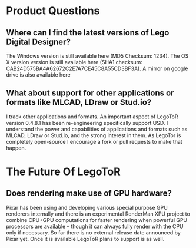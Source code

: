 # Product Questions

## Where can I find the latest versions of Lego Digital Designer?
The Windows version is still available here (MD5 Checksum: 1234).
The OS X version version is still available here (SHA1 checksum: CAB24D575BA4A62672C2E7A7CE45C8A55CD3BF3A).
A mirror on google drive is also available here

## What about support for other applications or formats like MLCAD, LDraw or Stud.io?

I track other applications and formats. An important aspect of LegoToR version 0.4.8.1 has been re-engineering specifically support USD. I understand the power and capabilities of applications and formats such as MLCAD, LDraw or Stud.io, and the strong interest in them. As LegoTor is completely open-source I encourage a fork or pull requests to make that happen.

# The Future Of LegoToR
## Does rendering make use of GPU hardware?
Pixar has been using and developing various special purpose GPU renderers internally and there is an experimental RenderMan XPU project to combine CPU+GPU computations for faster rendering when powerful GPU processors are available – though it can always fully render with the CPU only if necessary. So far there is no external release date announced by Pixar yet. Once it is available LegoToR plans to support is as well.
